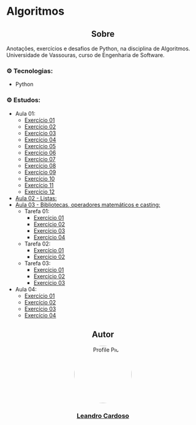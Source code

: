 # Algoritmos

<div align="center">
    <h2>Sobre</h2>
</div>

Anotações, exercícios e desafios de Python, na disciplina de Algoritmos.<br>
Universidade de Vassouras, curso de Engenharia de Software.<br>

### ⚙️ Tecnologias:
* Python

### ⚙️ Estudos:
* Aula 01:
    * [Exercício 01](https://github.com/Leandro-Cardoso/STUDY-Vassouras-Algoritmos/blob/main/aula01/exercicio01.py)
    * [Exercício 02](https://github.com/Leandro-Cardoso/STUDY-Vassouras-Algoritmos/blob/main/aula01/exercicio02.py)
    * [Exercício 03](https://github.com/Leandro-Cardoso/STUDY-Vassouras-Algoritmos/blob/main/aula01/exercicio03.py)
    * [Exercício 04](https://github.com/Leandro-Cardoso/STUDY-Vassouras-Algoritmos/blob/main/aula01/exercicio04.py)
    * [Exercício 05](https://github.com/Leandro-Cardoso/STUDY-Vassouras-Algoritmos/blob/main/aula01/exercicio05.py)
    * [Exercício 06](https://github.com/Leandro-Cardoso/STUDY-Vassouras-Algoritmos/blob/main/aula01/exercicio06.py)
    * [Exercício 07](https://github.com/Leandro-Cardoso/STUDY-Vassouras-Algoritmos/blob/main/aula01/exercicio07.py)
    * [Exercício 08](https://github.com/Leandro-Cardoso/STUDY-Vassouras-Algoritmos/blob/main/aula01/exercicio08.py)
    * [Exercício 09](https://github.com/Leandro-Cardoso/STUDY-Vassouras-Algoritmos/blob/main/aula01/exercicio09.py)
    * [Exercício 10](https://github.com/Leandro-Cardoso/STUDY-Vassouras-Algoritmos/blob/main/aula01/exercicio10.py)
    * [Exercício 11](https://github.com/Leandro-Cardoso/STUDY-Vassouras-Algoritmos/blob/main/aula01/exercicio11.py)
    * [Exercício 12](https://github.com/Leandro-Cardoso/STUDY-Vassouras-Algoritmos/blob/main/aula01/exercicio12.py)
* [Aula 02 - Listas:](https://github.com/Leandro-Cardoso/STUDY-Vassouras-Algoritmos/blob/main/aula02/aula02.py)
* [Aula 03 - Bibliotecas, operadores matemáticos e casting:](https://github.com/Leandro-Cardoso/STUDY-Vassouras-Algoritmos/blob/main/aula03/aula03.py)
    * Tarefa 01:
        * [Exercício 01](https://github.com/Leandro-Cardoso/STUDY-Vassouras-Algoritmos/blob/main/aula03/exercicio01_01.py)
        * [Exercício 02](https://github.com/Leandro-Cardoso/STUDY-Vassouras-Algoritmos/blob/main/aula03/exercicio01_02.py)
        * [Exercício 03](https://github.com/Leandro-Cardoso/STUDY-Vassouras-Algoritmos/blob/main/aula03/exercicio01_03.py)
        * [Exercício 04](https://github.com/Leandro-Cardoso/STUDY-Vassouras-Algoritmos/blob/main/aula03/exercicio01_04.py)
    * Tarefa 02:
        * [Exercício 01](https://github.com/Leandro-Cardoso/STUDY-Vassouras-Algoritmos/blob/main/aula03/exercicio02_01.py)
        * [Exercício 02](https://github.com/Leandro-Cardoso/STUDY-Vassouras-Algoritmos/blob/main/aula03/exercicio02_02.py)
    * Tarefa 03:
        * [Exercício 01](https://github.com/Leandro-Cardoso/STUDY-Vassouras-Algoritmos/blob/main/aula03/exercicio03_01.py)
        * [Exercício 02](https://github.com/Leandro-Cardoso/STUDY-Vassouras-Algoritmos/blob/main/aula03/exercicio03_02.py)
        * [Exercício 03](https://github.com/Leandro-Cardoso/STUDY-Vassouras-Algoritmos/blob/main/aula03/exercicio03_03.py)
* Aula 04:
    * [Exercício 01](https://github.com/Leandro-Cardoso/STUDY-Vassouras-Algoritmos/blob/main/aula04/exercicio01.py)
    * [Exercício 02](https://github.com/Leandro-Cardoso/STUDY-Vassouras-Algoritmos/blob/main/aula04/exercicio02.py)
    * [Exercício 03](https://github.com/Leandro-Cardoso/STUDY-Vassouras-Algoritmos/blob/main/aula04/exercicio03.py)
    * [Exercício 04](https://github.com/Leandro-Cardoso/STUDY-Vassouras-Algoritmos/blob/main/aula04/exercicio04.py)

<div align="center">
    <h2>Autor</h2>
    <a href="https://github.com/Leandro-Cardoso" target="_blank">
        <img src="https://avatars.githubusercontent.com/u/41876952?v=4" alt="Profile Pic" width="150" style="border-radius: 50%"/>
        <h3>Leandro Cardoso</h3>
    </a>
</div>
